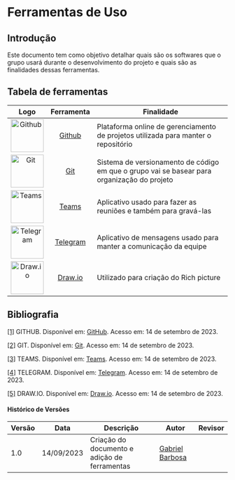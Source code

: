 # Ferramentas de Uso

## Introdução

Este documento tem como objetivo detalhar quais são os softwares que o grupo usará durante o desenvolvimento do projeto e quais são as finalidades dessas ferramentas.

## Tabela de ferramentas
| Logo | Ferramenta | Finalidade |
| :-----: | :----: | ----------- |
| <img src="/img/ferramentas/github-logo.png" alt="Github" width=75px> | <a id="a" href="#aa">Github</a> | Plataforma online de gerenciamento de projetos utilizada para manter o repositório |
| <img src="/img/ferramentas/Git-logo.png" alt="Git" width=75px> | <a id="b" href="#bb">Git</a> | Sistema de versionamento de código em que o grupo vai se basear para organização do projeto |
| <img src="/img/ferramentas/teams-logo.png" alt="Teams" width=75px> | <a id="c" href="#cc">Teams</a> | Aplicativo usado para fazer as reuniões e também para gravá-las |
| <img src="/img/ferramentas/telegram-logo.png.png" alt="Telegram" width=75px> | <a id="d" href="#dd">Telegram</a> | Aplicativo de mensagens usado para manter a comunicação da equipe |
| <img src="/img/ferramentas/drawio-logo.png" alt="Draw.io" width=75px> | <a id="a" href="#aa">Draw.io</a> | Utilizado para criação do Rich picture |

## Bibliografia

<a id="aa" href="#a">[1]</a> GITHUB. Disponível em: [GitHub](https://github.com). Acesso em: 14 de setembro de 2023.

<a id="bb" href="#b">[2]</a> GIT. Disponível em: [Git](https://git-scm.com/docs). Acesso em: 14 de setembro de 2023.

<a id="cc" href="#c">[3]</a> TEAMS. Disponível em: [Teams](https://www.microsoft.com/pt-br/microsoft-teams/log-in). Acesso em: 14 de setembro de 2023.

<a id="dd" href="#d">[4]</a> TELEGRAM. Disponível em: [Telegram](https://web.telegram.org/k/). Acesso em: 14 de setembro de 2023.

<a id="ee" href="#e">[5]</a> DRAW.IO. Disponível em: [Draw.io](https://app.diagrams.net/). Acesso em: 14 de setembro de 2023.

#### Histórico de Versões

| Versão | Data       | Descrição            | Autor          | Revisor        |
|--------|------------|----------------------|----------------|--------------- |
| 1.0    | 14/09/2023 | Criação do documento e adição de ferramentas   | [Gabriel Barbosa](https://github.com/gabrie1barbosa)|  |
